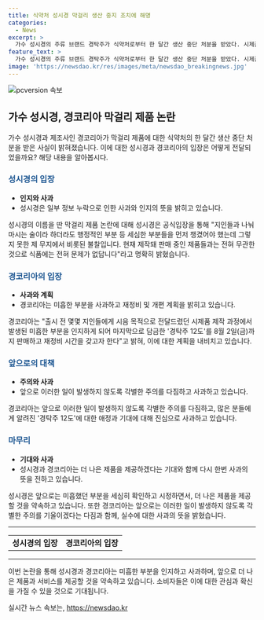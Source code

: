 ```yaml
---
title: 식약처 성시경 막걸리 생산 중지 조치에 해명
categories:
  - News
excerpt: >
  가수 성시경의 주류 브랜드 경탁주가 식약처로부터 한 달간 생산 중단 처분을 받았다. 시제품 라벨에 일부 정보 누락으로 인한 문제는 있었지만, 제품 자체에는 이상이 없다고 발표되었다. 성시경은 이에 대해 사과하며, 미흡한 점을 보완하고 재정비할 것이라고 밝혔으며, 제조업체인 경코리아도 동일한 입장을 전했다. 경탁주 12도는 8월 2일까지만 판매하고 재정비를 거쳐 8월 20일부터 다시 판매될 예정이라고 전했다. 성시경은 이번 실수를 통해 더 나은 제품을 만들기 위해 최선을 다하겠다고 약속했다.
feature_text: >
  가수 성시경의 주류 브랜드 경탁주가 식약처로부터 한 달간 생산 중단 처분을 받았다. 시제품 라벨에 일부 정보 누락으로 인한 문제는 있었지만, 제품 자체에는 이상이 없다고 발표되었다. 성시경은 이에 대해 사과하며, 미흡한 점을 보완하고 재정비할 것이라고 밝혔으며, 제조업체인 경코리아도 동일한 입장을 전했다. 경탁주 12도는 8월 2일까지만 판매하고 재정비를 거쳐 8월 20일부터 다시 판매될 예정이라고 전했다. 성시경은 이번 실수를 통해 더 나은 제품을 만들기 위해 최선을 다하겠다고 약속했다.
image: 'https://newsdao.kr/res/images/meta/newsdao_breakingnews.jpg'
---
```


<p><img src="https://newsdao.kr/res/images/meta/newsdao_breakingnews.jpg" alt="pcversion 속보" /></p>

<h2 data-ke-size="size26">가수 성시경, 경코리아 막걸리 제품 논란</h2>

<p data-ke-size="size16">가수 성시경과 제조사인 경코리아가 막걸리 제품에 대한 식약처의 한 달간 생산 중단 처분을 받은 사실이 밝혀졌습니다. 이에 대한 성시경과 경코리아의 입장은 어떻게 전달되었을까요? 해당 내용을 알아봅시다.</p>

<h3><b><span style="color: #1a5490;">성시경의 입장</span></b></h3>

<ul>
<li><b>인지와 사과</b></li>
<li>성시경은 일부 정보 누락으로 인한 사과와 인지의 뜻을 밝히고 있습니다.</li>
</ul>

<p data-ke-size="size16">성시경의 이름을 딴 막걸리 제품 논란에 대해 성시경은 공식입장을 통해 "지인들과 나눠 마시는 술이라 하더라도 행정적인 부분 등 세심한 부분들을 먼저 챙겼어야 했는데 그렇지 못한 제 무지에서 비롯된 불찰입니다. 현재 제작돼 판매 중인 제품들과는 전혀 무관한 것으로 식품에는 전혀 문제가 없답니다"라고 명확히 밝혔습니다.</p>

<h3><b><span style="color: #1a5490;">경코리아의 입장</span></b></h3>

<ul>
<li><b>사과와 계획</b></li>
<li>경코리아는 미흡한 부분을 사과하고 재정비 및 개편 계획을 밝히고 있습니다.</li>
</ul>

<p data-ke-size="size16">경코리아는 "출시 전 몇몇 지인들에게 시음 목적으로 전달드렸던 시제품 제작 과정에서 발생된 미흡한 부분을 인지하게 되어 마지막으로 담금한 '경탁주 12도'를 8월 2일(금)까지 판매하고 재정비 시간을 갖고자 한다"고 밝혀, 이에 대한 계획을 내비치고 있습니다.</p>

<h3><b><span style="color: #1a5490;">앞으로의 대책</span></b></h3>

<ul>
<li><b>주의와 사과</b></li>
<li>앞으로 이러한 일이 발생하지 않도록 각별한 주의를 다짐하고 사과하고 있습니다.</li>
</ul>

<p data-ke-size="size16">경코리아는 앞으로 이러한 일이 발생하지 않도록 각별한 주의를 다짐하고, 많은 분들에게 알려진 '경탁주 12도'에 대한 애정과 기대에 대해 진심으로 사과하고 있습니다.</p>

<h3><b><span style="color: #1a5490;">마무리</span></b></h3>

<ul>
<li><b>기대와 사과</b></li>
<li>성시경과 경코리아는 더 나은 제품을 제공하겠다는 기대와 함께 다시 한번 사과의 뜻을 전하고 있습니다.</li>
</ul>

<p data-ke-size="size16">성시경은 앞으로는 미흡했던 부분을 세심히 확인하고 시정하면서, 더 나은 제품을 제공할 것을 약속하고 있습니다. 또한 경코리아는 앞으로는 이러한 일이 발생하지 않도록 각별한 주의를 기울이겠다는 다짐과 함께, 실수에 대한 사과의 뜻을 밝혔습니다.</p>

<hr>

<table>
    <tr>
        <td style="text-align: center; height: 17px;"><b>성시경의 입장</b></td>
        <td style="text-align: center; height: 17px;"><b>경코리아의 입장</b></td>
    </tr>
</table>

<hr>

<p data-ke-size="size16">이번 논란을 통해 성시경과 경코리아는 미흡한 부분을 인지하고 사과하며, 앞으로 더 나은 제품과 서비스를 제공할 것을 약속하고 있습니다. 소비자들은 이에 대한 관심과 확신을 가질 수 있을 것으로 기대됩니다.</p>
실시간 뉴스 속보는, <a href="https://newsdao.kr" rel="dofollow">https://newsdao.kr</a>


